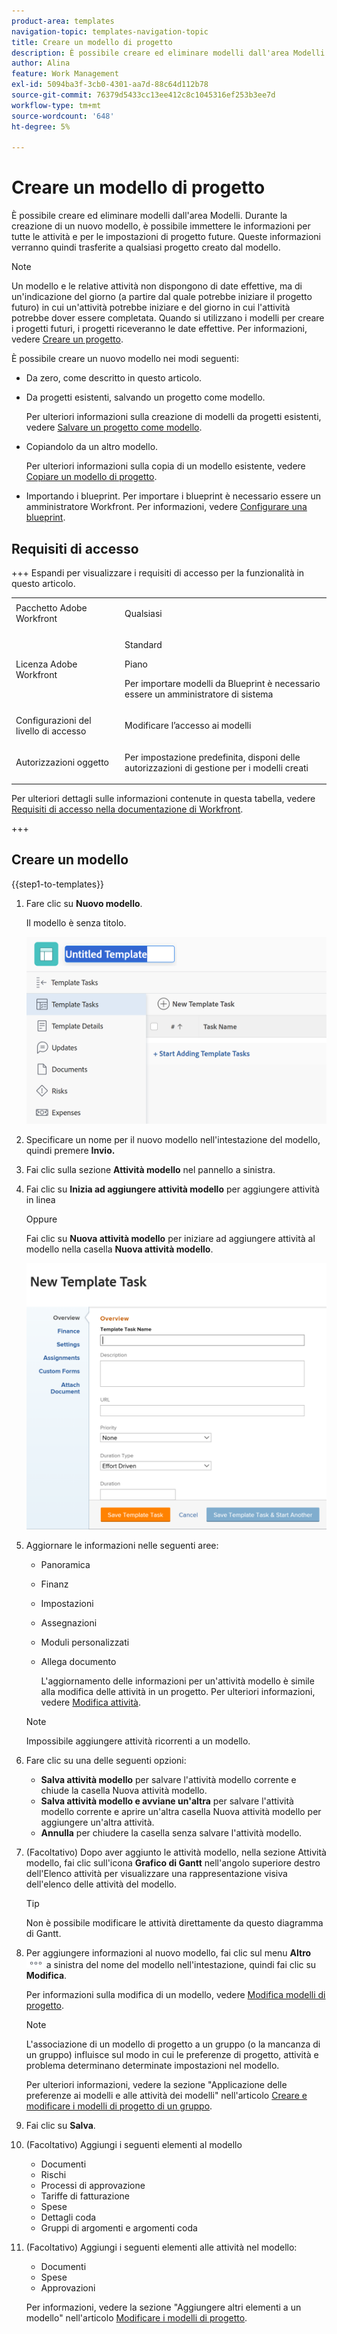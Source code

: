 ```yaml
---
product-area: templates
navigation-topic: templates-navigation-topic
title: Creare un modello di progetto
description: È possibile creare ed eliminare modelli dall'area Modelli. Durante la creazione di un nuovo modello, è possibile immettere le informazioni per tutte le attività e per le impostazioni di progetto future. Queste informazioni verranno quindi trasferite a qualsiasi progetto creato dal modello.
author: Alina
feature: Work Management
exl-id: 5094ba3f-3cb0-4301-aa7d-88c64d112b78
source-git-commit: 76379d5433cc13ee412c8c1045316ef253b3ee7d
workflow-type: tm+mt
source-wordcount: '648'
ht-degree: 5%

---
```


# Creare un modello di progetto

<!-- Audited: 10/2025 -->

È possibile creare ed eliminare modelli dall&#39;area Modelli. Durante la creazione di un nuovo modello, è possibile immettere le informazioni per tutte le attività e per le impostazioni di progetto future. Queste informazioni verranno quindi trasferite a qualsiasi progetto creato dal modello.

>[!NOTE]
>
>Un modello e le relative attività non dispongono di date effettive, ma di un&#39;indicazione del giorno (a partire dal quale potrebbe iniziare il progetto futuro) in cui un&#39;attività potrebbe iniziare e del giorno in cui l&#39;attività potrebbe dover essere completata. Quando si utilizzano i modelli per creare i progetti futuri, i progetti riceveranno le date effettive. Per informazioni, vedere [Creare un progetto](../create-projects/create-project.md).


È possibile creare un nuovo modello nei modi seguenti:

* Da zero, come descritto in questo articolo.
* Da progetti esistenti, salvando un progetto come modello.

  Per ulteriori informazioni sulla creazione di modelli da progetti esistenti, vedere [Salvare un progetto come modello](../../../manage-work/projects/manage-projects/save-project-as-template.md).

* Copiandolo da un altro modello.

  Per ulteriori informazioni sulla copia di un modello esistente, vedere [Copiare un modello di progetto](../../../manage-work/projects/create-and-manage-templates/copy-template.md).

* Importando i blueprint. Per importare i blueprint è necessario essere un amministratore Workfront. Per informazioni, vedere [Configurare una blueprint](../../../administration-and-setup/blueprints/configure-template-package.md).

## Requisiti di accesso

+++ Espandi per visualizzare i requisiti di accesso per la funzionalità in questo articolo.

<table style="table-layout:auto"> 
 <col> 
 <col> 
 <tbody> 
  <tr> 
   <td role="rowheader">Pacchetto Adobe Workfront</td> 
   <td> <p>Qualsiasi</p> </td> 
  </tr> 
  <tr> 
   <td role="rowheader">Licenza Adobe Workfront</td> 
   <td> <p>Standard </p><p>Piano</p> <p>Per importare modelli da Blueprint è necessario essere un amministratore di sistema</p> </td> 
  </tr> 
  <tr> 
   <td role="rowheader">Configurazioni del livello di accesso</td> 
   <td> <p>Modificare l’accesso ai modelli</p> </td> 
  </tr> 
  <tr> 
   <td role="rowheader">Autorizzazioni oggetto</td> 
   <td> <p>Per impostazione predefinita, disponi delle autorizzazioni di gestione per i modelli creati</p>  </td> 
  </tr> 
 </tbody> 
</table>

Per ulteriori dettagli sulle informazioni contenute in questa tabella, vedere [Requisiti di accesso nella documentazione di Workfront](/help/quicksilver/administration-and-setup/add-users/access-levels-and-object-permissions/access-level-requirements-in-documentation.md).

+++

<!--Old:
<table style="table-layout:auto"> 
 <col> 
 <col> 
 <tbody> 
  <tr> 
   <td role="rowheader">Adobe Workfront plan</td> 
   <td> <p>Any</p> </td> 
  </tr> 
  <tr> 
   <td role="rowheader">Adobe Workfront license</td> 
   <td> <p>New: Standard </p><p>Or </p><p>Current: Plan </p> <p data-mc-conditions="QuicksilverOrClassic.Quicksilver">You must be a system administrator to import templates from Blueprints</p> </td> 
  </tr> 
  <tr> 
   <td role="rowheader">Access level configurations*</td> 
   <td> <p>Edit access to Templates</p> </td> 
  </tr> 
  <tr> 
   <td role="rowheader">Object permissions</td> 
   <td> <p>You have Manage permissions to the templates you create, by default</p>  </td> 
  </tr> 
 </tbody> 
</table>-->

## Creare un modello

{{step1-to-templates}}

1. Fare clic su **Nuovo modello**.

   Il modello è senza titolo.

   ![Nuovo modello](assets/create-template-nwe-2022-350x102.png)

1. Specificare un nome per il nuovo modello nell&#39;intestazione del modello, quindi premere **Invio.**
1. Fai clic sulla sezione **Attività modello** nel pannello a sinistra.
1. Fai clic su **Inizia ad aggiungere attività modello** per aggiungere attività in linea

   Oppure

   Fai clic su **Nuova attività modello** per iniziare ad aggiungere attività al modello nella casella **Nuova attività modello**.

   ![Casella Attività nuovo modello](assets/new-template-task-box.png)

1. Aggiornare le informazioni nelle seguenti aree:

   * Panoramica
   * Finanz
   * Impostazioni
   * Assegnazioni
   * Moduli personalizzati
   * Allega documento

     L&#39;aggiornamento delle informazioni per un&#39;attività modello è simile alla modifica delle attività in un progetto. Per ulteriori informazioni, vedere [Modifica attività](/help/quicksilver/manage-work/tasks/manage-tasks/edit-tasks.md).

   >[!NOTE]
   >
   >Impossibile aggiungere attività ricorrenti a un modello.

1. Fare clic su una delle seguenti opzioni:

   * **Salva attività modello** per salvare l&#39;attività modello corrente e chiude la casella Nuova attività modello.
   * **Salva attività modello e avviane un&#39;altra** per salvare l&#39;attività modello corrente e aprire un&#39;altra casella Nuova attività modello per aggiungere un&#39;altra attività.
   * **Annulla** per chiudere la casella senza salvare l&#39;attività modello.
1. (Facoltativo) Dopo aver aggiunto le attività modello, nella sezione Attività modello, fai clic sull&#39;icona **Grafico di Gantt** nell&#39;angolo superiore destro dell&#39;Elenco attività per visualizzare una rappresentazione visiva dell&#39;elenco delle attività del modello.

   >[!TIP]
   >
   >Non è possibile modificare le attività direttamente da questo diagramma di Gantt.

1. Per aggiungere informazioni al nuovo modello, fai clic sul menu **Altro** ![Icona Altro](assets/more-icon.png) a sinistra del nome del modello nell&#39;intestazione, quindi fai clic su **Modifica**.

   Per informazioni sulla modifica di un modello, vedere [Modifica modelli di progetto](../../../manage-work/projects/create-and-manage-templates/edit-templates.md).

   >[!NOTE]
   >
   >   L&#39;associazione di un modello di progetto a un gruppo (o la mancanza di un gruppo) influisce sul modo in cui le preferenze di progetto, attività e problema determinano determinate impostazioni nel modello.
   >
   >Per ulteriori informazioni, vedere la sezione &quot;Applicazione delle preferenze ai modelli e alle attività dei modelli&quot; nell&#39;articolo [Creare e modificare i modelli di progetto di un gruppo](../../../administration-and-setup/manage-groups/work-with-group-objects/create-and-modify-a-groups-templates.md).

1. Fai clic su **Salva**.
1. (Facoltativo) Aggiungi i seguenti elementi al modello

   * Documenti
   * Rischi
   * Processi di approvazione
   * Tariffe di fatturazione
   * Spese
   * Dettagli coda
   * Gruppi di argomenti e argomenti coda

1. (Facoltativo) Aggiungi i seguenti elementi alle attività nel modello:

   * Documenti
   * Spese
   * Approvazioni

   Per informazioni, vedere la sezione &quot;Aggiungere altri elementi a un modello&quot; nell&#39;articolo [Modificare i modelli di progetto](../../../manage-work/projects/create-and-manage-templates/edit-templates.md).




